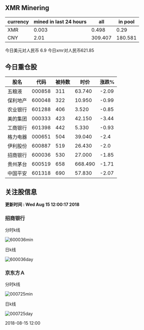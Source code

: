## XMR Minering

|currency|mined in last 24 hours|all|in pool|
|---|---|---|---|
|XMR|0.003|0.498|0.29|
|CNY|2.01|309.407|180.581|

今日美元对人民币 6.9	今日xmr对人民币621.85


## 今日重仓股 

|股名|代码|被持数|时价|涨跌%|
|---|---|---|---|---|
|五粮液|000858|311|63.740|-2.09|
|保利地产|600048|322|10.950|-0.99|
|农业银行|601288|406|3.520|-0.85|
|美的集团|000333|423|42.150|-3.44|
|工商银行|601398|442|5.330|-0.93|
|格力电器|000651|504|39.040|-2.4|
|伊利股份|600887|519|26.430|-2.0|
|招商银行|600036|530|27.000|-1.85|
|贵州茅台|600519|658|668.490|-1.71|
|中国平安|601318|690|57.830|-2.07|

## 关注股信息
**更新时间 : Wed Aug 15 12:00:17 2018**
### 招商银行 
分时k线

![600036min](http://image.sinajs.cn/newchart/min/n/sh600036.gif)

日k线

![600036day](http://image.sinajs.cn/newchart/daily/n/sh600036.gif)

### 京东方Ａ 
分时k线

![000725min](http://image.sinajs.cn/newchart/min/n/sz000725.gif)

日k线

![000725day](http://image.sinajs.cn/newchart/daily/n/sz000725.gif)

2018-08-15 12:00